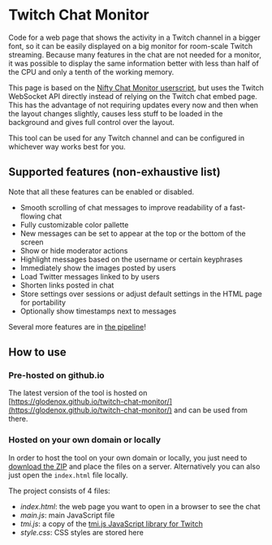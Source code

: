 # Twitch Chat Monitor

Code for a web page that shows the activity in a Twitch channel in a bigger font, so it can be easily displayed on a big monitor for room-scale Twitch streaming. Because many features in the chat are not needed for a monitor, it was possible to display the same information better with less than half of the CPU and only a tenth of the working memory.

This page is based on the [Nifty Chat Monitor userscript](https://github.com/paul-lrr/nifty-chat-monitor), but uses the Twitch WebSocket API directly instead of relying on the Twitch chat embed page. This has the advantage of not requiring updates every now and then when the layout changes slightly, causes less stuff to be loaded in the background and gives full control over the layout.

This tool can be used for any Twitch channel and can be configured in whichever way works best for you.

## Supported features (non-exhaustive list)

Note that all these features can be enabled or disabled.

* Smooth scrolling of chat messages to improve readability of a fast-flowing chat
* Fully customizable color pallette
* New messages can be set to appear at the top or the bottom of the screen
* Show or hide moderator actions
* Highlight messages based on the username or certain keyphrases
* Immediately show the images posted by users
* Load Twitter messages linked to by users
* Shorten links posted in chat
* Store settings over sessions or adjust default settings in the HTML page for portability
* Optionally show timestamps next to messages

Several more features are in [the pipeline](https://github.com/Glodenox/twitch-chat-monitor/issues)!

## How to use

### Pre-hosted on github.io

The latest version of the tool is hosted on [https://glodenox.github.io/twitch-chat-monitor/](https://glodenox.github.io/twitch-chat-monitor/) and can be used from there.

### Hosted on your own domain or locally

In order to host the tool on your own domain or locally, you just need to [download the ZIP](https://github.com/Glodenox/twitch-chat-monitor/archive/master.zip) and place the files on a server. Alternatively you can also just open the `index.html` file locally.

The project consists of 4 files:

* *index.html*: the web page you want to open in a browser to see the chat
* *main.js*: main JavaScript file
* *tmi.js*: a copy of the [tmi.js JavaScript library for Twitch](https://github.com/tmijs/tmi.js)
* *style.css*: CSS styles are stored here
